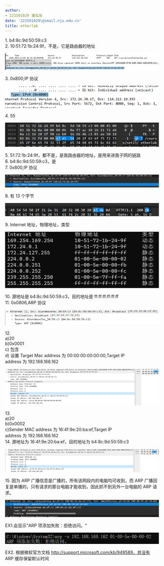 ```yaml
---
author:
- 221501029 潘泓旭
date: '221501029\@smail.nju.edu.cn'
title: etherlab
---
```


1\.   b4:8c:9d:50:59:c3  
2\.   10:51:72:1b:24:9f，不是，它是路由器的地址

![image](pic/p1.png)

3\.   0x800;IP 协议

![image](pic/p2.png)

4\.   55

![image](pic/p3.png)

5\.  51:72:1b:24:9f，都不是，是我路由器的地址，是用来进我子网的链路  
6\.  b4:8c:9d:50:59:c3，是  
7\.  0x800,IP 协议

![image](pic/p5.png)

8\.  有 13 个字节

![image](pic/p6.png)

9\.  Internet 地址，物理地址，类型

![image](pic/p7.png)

10\.  源地址是 b4:8c:9d:50:59:c3，目的地址是 ff:ff:ff:ff:ff:ff  
11\.  0x0806,ARP 协议  

![image](pic/new1.png)

12\.  
a)20  
b)0x0001  
c) 包含  
d) 设置 Target Mac address 为 00:00:00:00:00:00,Target IP  
address 为 192.168.168.162

![image](pic/new2.png)

13\.  
a)20  
b)0x0002  
c)Sender MAC address 为 16:4f:9e:20:ba:ef,Target IP  
address 为 192.168.168.162  
14\.  源地址为 16:4f:9e:20:ba:ef，目的地址为 b4:8c:9d:50:59:c3

![image](pic/new3.png)

15\.  因为 ARP 广播信息是广播的，所有该网段内的电脑均可收到，而 ARP
广播回复是单播的，只有请求的那台电脑才能收到，因此抓不到另外一台电脑的
ARP 请求。

![image](pic/new4.png)

EX1.会显示"ARP 项添加失败：拒绝访问。"

![image](pic/ex2.png)

EX2.
根据微软官方文档 http://support.microsoft.com/kb/949589，并没有 ARP 缓存保留默认时间
